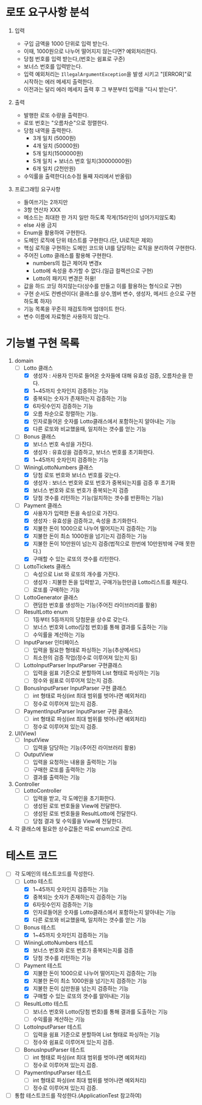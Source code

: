 # 로또 요구사항 분석

1. 입력
    - 구입 금액을 1000 단위로 입력 받는다.
    - 이때, 1000원으로 나누어 떨어지지 않는다면? 예외처리한다.
    - 당첨 번호를 입력 받는다,(번호는 쉼표로 구준)
    - 보너스 번호를 입력받는다.
    - 입력 예외처리는 ```IllegalArgumentException```을 발생 시키고 "[ERROR]"로 시작하는 에러 메세지 출력한다.
    - 이전과는 달리 에러 메세지 출력 후 그 부분부터 입력을 "다시 받는다".

2. 출력
    - 발행한 로또 수량을 출력한다.
    - 로또 번호는 "오름차순"으로 정렬한다.
    - 당첨 내역을 출력한다.
        - 3개 일치 (5000원)
        - 4개 일치 (50000원)
        - 5개 일치(1500000원)
        - 5개 일치 + 보너스 번호 일치(30000000원)
        - 6개 일치 (2천만원)
    - 수익률을 출력한다(소수점 둘째 자리에서 반올림)

3. 프로그래밍 요구사항
    - 들여쓰기는 2까지만
    - 3항 연산자 XXX
    - 메소드는 최대한 한 가지 일만 하도록 작게(15라인이 넘어가지않도록)
    - else 사용 금지
    - Enum을 활용하여 구현한다.
    - 도메인 로직에 단위 테스트를 구현한다.(단, UI로직은 제외)
    - 핵심 로직을 구현하는 도메인 코드와 UI를 담당하는 로직을 분리하여 구현한다.
    - 주어진 Lotto 클래스를 활용해 구현한다.
        - numbers의 접근 제어자 변경x
        - Lotto에 속성을 추가할 수 없다.(일급 컬렉션으로 구현)
        - Lotto의 패키지 변경은 허용!
    - 값을 하드 코딩 하지않는다(상수를 만들고 이를 활용하는 형식으로 구현)
    - 구현 순서도 컨벤션이다( 클래스를 상수,멤버 변수, 생성자, 메서드 순으로 구현하도록 하자)
    - 기능 목록을 꾸준히 재검토하며 업데이트 한다.
    - 변수 이름에 자료형은 사용하지 않는다.

# 기능별 구현 목록

1. domain
    - [ ] Lotto 클래스
        - [x] 생성자 : 사용자 인자로 들어온 숫자들에 대해 유효성 검증, 오름차순을 한다.
        - [x] 1~45까지 숫자인지 검증하는 기능
        - [x] 중복되는 숫자가 존재하는지 검증하는 기능
        - [x] 6자릿수인지 검증하는 기능
        - [x] 오름 차순으로 정렬하는 기능.
        - [x] 인자로들어온 숫자를 Lotto클래스에서 포함하는지 알아내는 기능
        - [x] 다른 로또와 비교했을때, 일치하는 갯수를 얻는 기능

    - [ ] Bonus 클래스
        - [x] 보너스 번호 속성을 가진다.
        - [x] 생성자 : 유효성을 검증하고, 보너스 번호를 초기화한다.
        - [x] 1~45까지 숫자인지 검증하는 기능

    - [ ] WiningLottoNumbers 클래스
        - [x] 당첨 로또 번호와 보너스 번호를 갖는다.
        - [x] 생성자 : 보너스 번호와 로또 번호가 중복되는지를 검증 후 초기화
        - [x] 보너스 번호와 로또 번호가 중복되는지 검증
        - [x] 당첨 갯수를 리턴하는 기능(일치하는 갯수를 반환하는 기능)

    - [ ] Payment 클래스
        - [x] 사용자가 입력한 돈을 속성으로 가진다.
        - [x] 생성자 : 유효성을 검증하고, 속성을 초기화한다.
        - [x] 지불한 돈이 1000으로 나누어 떨어지는지 검증하는 기능
        - [x] 지불한 돈이 최소 1000원을 넘기는지 검증하는 기능
        - [x] 지불한 돈이 10만원이 넘는지 검증(법적으로 한번에 10만원밖에 구매 못한다.)
        - [x] 구매할 수 있는 로또의 갯수를 리턴한다.

    - [ ] LottoTickets 클래스
        - [ ] 속성으로 List<Lotto> 와 로또의 개수를 가진다.
        - [ ] 생성자 : 지불한 돈을 입력받고, 구매가능한만큼 Lotto리스트를 채운다.
        - [ ] 로또를 구매하는 기능

    - [ ] LottoGenerator 클래스
        - [ ] 랜덤한 번호를 생성하는 기능(주어진 라이브러리를 활용)

    - [ ] ResultLotto enum
        - [ ] 1등부터 5등까지의 당첨문을 상수로 갖는다.
        - [ ] 보너스 번호와 Lotto(당첨 번호)를 통해 결과를 도출하는 기능
        - [ ] 수익률을 계산하는 기능

    - [ ] InputParser 인터페이스
        - [ ] 입력을 필요한 형태로 파싱하는 기능(추상메서드)
        - [ ] 최소한의 검증 작업(정수로 이루어져 있는지 등)

    - [ ] LottoInputParser InputParser 구현클래스
        - [ ] 입력을 쉼표 기준으로 분할하여 List<Integer> 형태로 파싱하는 기능
        - [ ] 정수와 쉼표로 이루어져 있는지 검증.

    - [ ] BonusInputParser InputParser 구현 클래스
        - [ ] int 형태로 파싱(int 최대 범위를 벗어나면 예외처리)
        - [ ] 정수로 이루어져 있는지 검증.

    - [ ] PaymentInputParser InputParser 구현 클래스
        - [ ] int 형태로 파싱(int 최대 범위를 벗어나면 예외처리)
        - [ ] 정수로 이루어져 있는지 검증.

2. UI(View)
    - [ ] InputView
        - [ ] 입력을 담당하는 기능(주어진 라이브러리 활용)

    - [ ] OutputView
        - [ ] 입력을 요청하는 내용을 출력하는 기능
        - [ ] 구매한 로또를 출력하는 기능
        - [ ] 결과를 출력하는 기능

3. Controller
    - [ ] LottoController
        - [ ] 입력을 받고, 각 도메인을 초기화한다.
        - [ ] 생성된 로또 번호들을 View에 전달한다.
        - [ ] 생성된 로또 번호들을 ResultLotto에 전달한다.
        - [ ] 당첨 결과 및 수익률을 View에 전달한다.

4. 각 클래스에 필요한 상수값들은 따로 enum으로 관리.

# 테스트 코드

- [ ] 각 도메인의 테스트코드를 작성한다.
    - [ ] Lotto 테스트
        - [x] 1~45까지 숫자인지 검증하는 기능
        - [x] 중복되는 숫자가 존재하는지 검증하는 기능
        - [x] 6자릿수인지 검증하는 기능
        - [x] 인자로들어온 숫자를 Lotto클래스에서 포함하는지 알아내는 기능
        - [x] 다른 로또와 비교했을때, 일치하는 갯수를 얻는 기능

    - [ ] Bonus 테스트
        - [x] 1~45까지 숫자인지 검증하는 기능

    - [ ] WiningLottoNumbers 테스트
        - [x] 보너스 번호와 로또 번호가 중복되는지를 검증
        - [x] 당첨 갯수를 리턴하는 기능

    - [ ] Payment 테스트
        - [x] 지불한 돈이 1000으로 나누어 떨어지는지 검증하는 기능
        - [x] 지불한 돈이 최소 1000원을 넘기는지 검증하는 기능
        - [x] 지불한 돈이 십만원을 넘는지 검증하는 기능
        - [x] 구매할 수 있는 로또의 갯수를 알아내는 기능

    - [ ] ResultLotto 테스트
        - [ ] 보너스 번호와 Lotto(당첨 번호)를 통해 결과를 도출하는 기능
        - [ ] 수익률을 계산하는 기능

    - [ ] LottoInputParser 테스트
        - [ ] 입력을 쉼표 기준으로 분할하여 List<Integer> 형태로 파싱하는 기능
        - [ ] 정수와 쉼표로 이루어져 있는지 검증.

    - [ ] BonusInputParser 테스트
        - [ ] int 형태로 파싱(int 최대 범위를 벗어나면 예외처리)
        - [ ] 정수로 이루어져 있는지 검증.

    - [ ] PaymentInputParser 테스트
        - [ ] int 형태로 파싱(int 최대 범위를 벗어나면 예외처리)
        - [ ] 정수로 이루어져 있는지 검증.

- [ ] 통합 테스트코드를 작성한다.(ApplicationTest 참고하여)